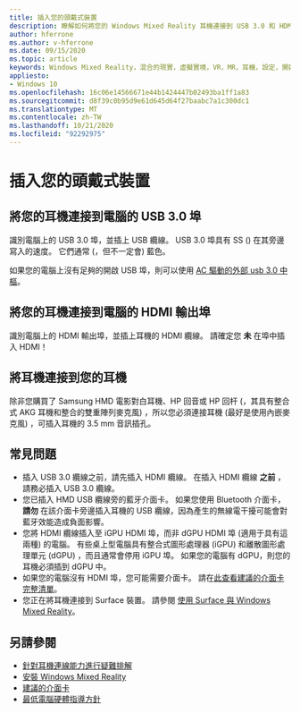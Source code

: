 ```yaml
---
title: 插入您的頭戴式裝置
description: 瞭解如何將您的 Windows Mixed Reality 耳機連接到 USB 3.0 和 HDMI，以及如何將耳機連接到耳機。
author: hferrone
ms.author: v-hferrone
ms.date: 09/15/2020
ms.topic: article
keywords: Windows Mixed Reality，混合的現實，虛擬實境，VR，MR，耳機，設定，開始使用
appliesto:
- Windows 10
ms.openlocfilehash: 16c06e14566671e44b1424447b02493ba1ff1a83
ms.sourcegitcommit: d8f39c0b95d9e61d645d64f27baabc7a1c300dc1
ms.translationtype: MT
ms.contentlocale: zh-TW
ms.lasthandoff: 10/21/2020
ms.locfileid: "92292975"
---
```

# <a name="plug-in-your-headset"></a>插入您的頭戴式裝置

## <a name="connect-your-headset-to-your-pcs-usb-30-port"></a>將您的耳機連接到電腦的 USB 3.0 埠

識別電腦上的 USB 3.0 埠，並插上 USB 纜線。 USB 3.0 埠具有 SS () 在其旁邊寫入的速度。 它們通常 (，但不一定會) 藍色。

如果您的電腦上沒有足夠的開啟 USB 埠，則可以使用 [AC 驅動的外部 usb 3.0 中樞](recommended-adapters-for-windows-mixed-reality-capable-pcs.md#using-external-usb-30-hubs-with-windows-mixed-reality-headsets)。

## <a name="connect-your-headset-to-your-pcs-hdmi-out-port"></a>將您的耳機連接到電腦的 HDMI 輸出埠

識別電腦上的 HDMI 輸出埠，並插上耳機的 HDMI 纜線。 請確定您 **未** 在埠中插入 HDMI！

## <a name="connect-headphones-to-your-headset"></a>將耳機連接到您的耳機

除非您購買了 Samsung HMD 電影對白耳機、HP 回音或 HP 回杆 (，其具有整合式 AKG 耳機和整合的雙重陣列麥克風) ，所以您必須連接耳機 (最好是使用內嵌麥克風) ，可插入耳機的 3.5 mm 音訊插孔。

## <a name="common-issues"></a>常見問題

* 插入 USB 3.0 纜線之前，請先插入 HDMI 纜線。  在插入 HDMI 纜線 **之前** ，請務必插入 USB 3.0 纜線。
* 您已插入 HMD USB 纜線旁的藍牙介面卡。  如果您使用 Bluetooth 介面卡， **請勿** 在該介面卡旁邊插入耳機的 USB 纜線，因為產生的無線電干擾可能會對藍牙效能造成負面影響。
* 您將 HDMI 纜線插入至 iGPU HDMI 埠，而非 dGPU HDMI 埠 (適用于具有這兩種) 的電腦。 有些桌上型電腦具有整合式圖形處理器 (iGPU) 和離散圖形處理單元 (dGPU) ，而且通常會停用 iGPU 埠。 如果您的電腦有 dGPU，則您的耳機必須插到 dGPU 中。  
* 如果您的電腦沒有 HDMI 埠，您可能需要介面卡。 請在[此查看建議的介面卡完整清單](recommended-adapters-for-windows-mixed-reality-capable-pcs.md)。
* 您正在將耳機連接到 Surface 裝置。 請參閱 [使用 Surface 與 Windows Mixed Reality](windows-mixed-reality-minimum-pc-hardware-compatibility-guidelines.md#windows-mixed-reality-and-surface)。

## <a name="see-also"></a>另請參閱

* [針對耳機連線能力進行疑難排解](headset-connectivity.md)
* [安裝 Windows Mixed Reality](install-windows-mixed-reality.md)
* [建議的介面卡](recommended-adapters-for-windows-mixed-reality-capable-pcs.md)
* [最低電腦硬體指導方針](windows-mixed-reality-minimum-pc-hardware-compatibility-guidelines.md)
